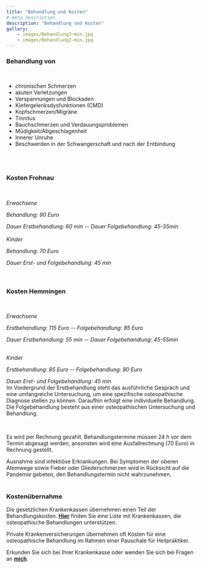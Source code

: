 ```yaml
---
title: "Behandlung und Kosten"
# meta description
description: "Behandlung und Kosten"
gallery: 
    - images/Behandlung3-min.jpg
    - images/Behandlung2-min.jpg
---  
```



### Behandlung von  
<br>

* chronischen Schmerzen
* akuten Verletzungen
* Verspannungen und Blockaden
* Kiefergelenksdysfunktionen (CMD)
* Kopfschmerzen/Migräne
* Tinnitus
* Bauchschmerzen und Verdauungsproblemen
* Müdigkeit/Abgeschlagenheit
* Innerer Unruhe
* Beschwerden in der Schwangerschaft und nach der Entbindung  
<br>
<br>  


### Kosten Frohnau

<br>

*Erwachsene*

*Behandlung: 90 Euro*  <br>

*Dauer Erstbehandlung: 60 min -- Dauer Folgebehandlung: 45-55min*
<br>
<br>
*Kinder*<br>

*Behandlung: 70 Euro*<br>

*Dauer Erst- und Folgebehandlung: 45 min* 
<br>
<br>
<br>

### Kosten Hemmingen

<br>

*Erwachsene*

*Erstbehandlung: 115 Euro -- Folgebehandlung: 85 Euro*  <br>

*Dauer Erstbehandlung: 55 min -- Dauer Folgebehandlung: 45-55min*
<br>
<br>

*Kinder*<br>

*Erstbehandlung: 85 Euro --  Folgebehandlung: 80 Euro*
<br>

*Dauer Erst- und Folgebehandlung: 45 min* 
<br>
Im Vordergrund der Erstbehandlung steht das ausführliche Gespräch und eine umfangreiche Untersuchung, um eine spezifische osteopathische Diagnose stellen zu können. Daraufhin erfolgt eine individuelle Behandlung.  
Die Folgebehandlung besteht aus einer osteopathischen Untersuchung und Behandlung.  

<br>

Es wird per Rechnung gezahlt.
Behandlungstermine müssen 24 h vor dem Termin abgesagt werden, ansonsten wird eine Ausfallrechnung (70 Euro) in Rechnung gestellt.
<br>

Ausnahme sind infektiöse Erkrankungen. Bei Symptomen der oberen Atemwege sowie Fieber oder Gliederschmerzen wird in Rücksicht auf die Pandemie gebeten, den Behandlungstermin nicht wahrzunehmen.
<br>
<br>

### Kostenübernahme  
Die gesetzlichen Krankenkassen übernehmen einen Teil der Behandlungskosten. **[Hier](https://www.krankenkassen.de/gesetzliche-krankenkassen/leistungen-gesetzliche-krankenkassen/alternative-heilmethoden/osteopathie)** finden Sie eine Liste mit Krankenkassen, die osteopathische Behandlungen unterstützen.  

Private Krankenversicherungen übernehmen oft Kosten für eine osteopathische Behandlung im Rahmen einer Pauschale für Heilpraktiker.  
  
Erkunden Sie sich bei Ihrer Krankenkasse oder wenden Sie sich bei Fragen an **[mich](https://www.osteopathiekammhoff.de/kontakt/ "Kontakt")**.  